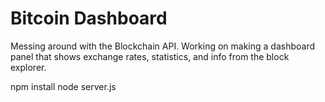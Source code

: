 # Bitcoin Dashboard
Messing around with the Blockchain API. Working on making a dashboard panel that shows exchange rates,
statistics, and info from the block explorer.

npm install
node server.js
